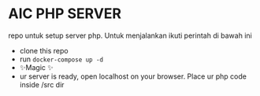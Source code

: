 # AIC PHP SERVER

repo untuk setup server php. Untuk menjalankan ikuti perintah di bawah ini

- clone this repo
- run 
    ```docker-compose up -d```
- ✨Magic ✨
- ur server is ready, open localhost on your browser. Place ur php code inside /src dir